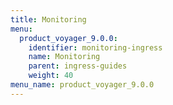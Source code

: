 ```yaml
---
title: Monitoring
menu:
  product_voyager_9.0.0:
    identifier: monitoring-ingress
    name: Monitoring
    parent: ingress-guides
    weight: 40
menu_name: product_voyager_9.0.0
---
```


